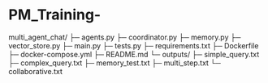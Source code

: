 # PM_Training-
multi_agent_chat/
├─ agents.py
├─ coordinator.py
├─ memory.py
├─ vector_store.py
├─ main.py
├─ tests.py
├─ requirements.txt
├─ Dockerfile
├─ docker-compose.yml
├─ README.md
└─ outputs/
    ├─ simple_query.txt
    ├─ complex_query.txt
    ├─ memory_test.txt
    ├─ multi_step.txt
    └─ collaborative.txt
